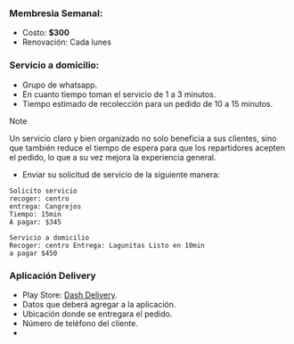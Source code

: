 ### Membresia Semanal:
- Costo: **$300**
- Renovación: Cada lunes


### Servicio a domicilio:
- Grupo de whatsapp. 
- En cuanto tiempo toman el servicio de 1 a 3 minutos. 
- Tiempo estimado de recolección para un pedido de 10 a 15 minutos.

> [!NOTE]
> Un servicio claro y bien organizado no solo beneficia a sus clientes, sino que también reduce el tiempo de espera para que los repartidores acepten el pedido, lo que a su vez mejora la experiencia general.

- Enviar su solicitud de servicio de la siguiente manera:
```
Solicito servicio
recoger: centro
entrega: Cangrejos
Tiempo: 15min
A pagar: $345

Servicio a domicilio
Recoger: centro Entrega: Lagunitas Listo en 10min
a pagar $450
```

### Aplicación Delivery 
- Play Store: [Dash Delivery](https://play.google.com/store/apps/details?id=com.nabiaa.dashdelivery). 
- Datos que deberá agregar a la aplicación. 
- Ubicación donde se entregara el pedido. 
- Número de teléfono del cliente. 
- 

